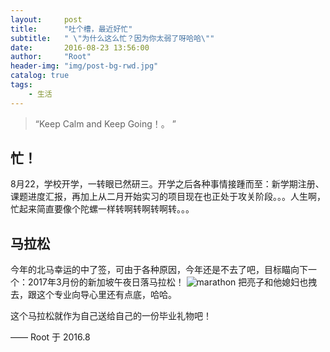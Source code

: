 ```yaml
---
layout:     post
title:      "吐个槽，最近好忙"
subtitle:   " \"为什么这么忙？因为你太弱了呀哈哈\""
date:       2016-08-23 13:56:00
author:     "Root"
header-img: "img/post-bg-rwd.jpg"
catalog: true
tags:
    - 生活
---
```


> “Keep Calm and Keep Going！。 ”


## 忙！

8月22，学校开学，一转眼已然研三。开学之后各种事情接踵而至：新学期注册、课题进度汇报，再加上从二月开始实习的项目现在也正处于攻关阶段。。。人生啊，忙起来简直要像个陀螺一样转啊转啊转啊转。。。

## 马拉松

今年的北马幸运的中了签，可由于各种原因，今年还是不去了吧，目标瞄向下一个：2017年3月份的新加坡午夜日落马拉松！
![marathon](http://i1.buimg.com/572619/9ff1e94f61507e89.jpg)
把亮子和他媳妇也拽去，跟这个专业向导心里还有点底，哈哈。

这个马拉松就作为自己送给自己的一份毕业礼物吧！


—— Root 于 2016.8



